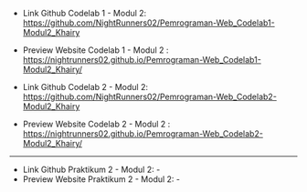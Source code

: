 - Link Github Codelab 1 - Modul 2: https://github.com/NightRunners02/Pemrograman-Web_Codelab1-Modul2_Khairy
- Preview Website Codelab 1 - Modul 2 : https://nightrunners02.github.io/Pemrograman-Web_Codelab1-Modul2_Khairy/

- Link Github Codelab 2 - Modul 2: https://github.com/NightRunners02/Pemrograman-Web_Codelab2-Modul2_Khairy
- Preview Website Codelab 2 - Modul 2 : https://nightrunners02.github.io/Pemrograman-Web_Codelab2-Modul2_Khairy/
---
- Link Github Praktikum 2  - Modul 2: -
- Preview Website Praktikum 2 - Modul 2: -

